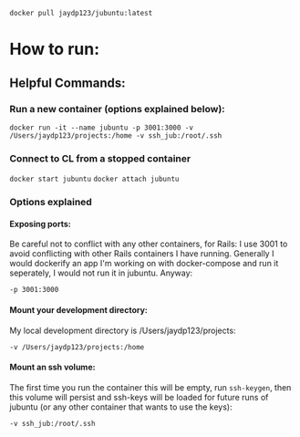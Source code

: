 `docker pull jaydp123/jubuntu:latest`

# How to run:

## Helpful Commands: 

### Run a new container (options explained below):
`docker run -it --name jubuntu -p 3001:3000 -v /Users/jaydp123/projects:/home -v ssh_jub:/root/.ssh`

### Connect to CL from a stopped container
`docker start jubuntu`
`docker attach jubuntu`

### Options explained

#### Exposing ports:

Be careful not to conflict with any other containers, for Rails: I use 3001 to avoid conflicting with other Rails containers I have running. Generally I would dockerify an app I'm working on with docker-compose and run it seperately, I would not run it in jubuntu. Anyway:

`-p 3001:3000`

#### Mount your development directory:

My local development directory is /Users/jaydp123/projects:

`-v /Users/jaydp123/projects:/home`

#### Mount an ssh volume:

The first time you run the container this will be empty, run `ssh-keygen`, then this volume will persist and ssh-keys will be loaded for future runs of jubuntu (or any other container that wants to use the keys):

`-v ssh_jub:/root/.ssh`